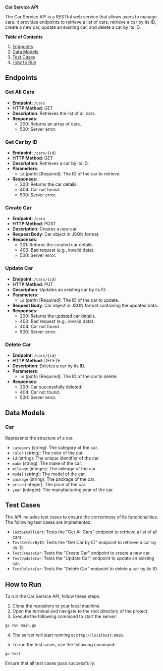 **Car Service API**

The Car Service API is a RESTful web service that allows users to manage cars. It provides endpoints to retrieve a list of cars, retrieve a car by its ID, create a new car, update an existing car, and delete a car by its ID.

**Table of Contents**

1. [Endpoints](#endpoints)
2. [Data Models](#data-models)
3. [Test Cases](#test-cases)
4. [How to Run](#how-to-run)

## Endpoints

### Get All Cars

- **Endpoint**: `/cars`
- **HTTP Method**: GET
- **Description**: Retrieves the list of all cars.
- **Responses**:
  - 200: Returns an array of cars.
  - 500: Server error.

### Get Car by ID

- **Endpoint**: `/cars/{id}`
- **HTTP Method**: GET
- **Description**: Retrieves a car by its ID.
- **Parameters**:
  - `id` (path) [Required]: The ID of the car to retrieve.
- **Responses**:
  - 200: Returns the car details.
  - 404: Car not found.
  - 500: Server error.

### Create Car

- **Endpoint**: `/cars`
- **HTTP Method**: POST
- **Description**: Creates a new car.
- **Request Body**: Car object in JSON format.
- **Responses**:
  - 201: Returns the created car details.
  - 400: Bad request (e.g., invalid data).
  - 500: Server error.

### Update Car

- **Endpoint**: `/cars/{id}`
- **HTTP Method**: PUT
- **Description**: Updates an existing car by its ID.
- **Parameters**:
  - `id` (path) [Required]: The ID of the car to update.
- **Request Body**: Car object in JSON format containing the updated data.
- **Responses**:
  - 200: Returns the updated car details.
  - 400: Bad request (e.g., invalid data).
  - 404: Car not found.
  - 500: Server error.

### Delete Car

- **Endpoint**: `/cars/{id}`
- **HTTP Method**: DELETE
- **Description**: Deletes a car by its ID.
- **Parameters**:
  - `id` (path) [Required]: The ID of the car to delete.
- **Responses**:
  - 200: Car successfully deleted.
  - 404: Car not found.
  - 500: Server error.

## Data Models

### Car

Represents the structure of a car.

- `category` (string): The category of the car.
- `color` (string): The color of the car.
- `id` (string): The unique identifier of the car.
- `make` (string): The make of the car.
- `mileage` (integer): The mileage of the car.
- `model` (string): The model of the car.
- `package` (string): The package of the car.
- `price` (integer): The price of the car.
- `year` (integer): The manufacturing year of the car.

## Test Cases

The API includes test cases to ensure the correctness of its functionalities. The following test cases are implemented:

- `TestGetAllCars`: Tests the "Get All Cars" endpoint to retrieve a list of all cars.
- `TestGetCarByID`: Tests the "Get Car by ID" endpoint to retrieve a car by its ID.
- `TestCreateCar`: Tests the "Create Car" endpoint to create a new car.
- `TestUpdateCar`: Tests the "Update Car" endpoint to update an existing car.
- `TestDeleteCar`: Tests the "Delete Car" endpoint to delete a car by its ID.

## How to Run

To run the Car Service API, follow these steps:

1. Clone the repository to your local machine.
2. Open the terminal and navigate to the root directory of the project.
3. Execute the following command to start the server:

```bash
go run main.go
```

4. The server will start running at `http://localhost:8080`.

5. To run the test cases, use the following command:

```bash
go test
```

Ensure that all test cases pass successfully.
